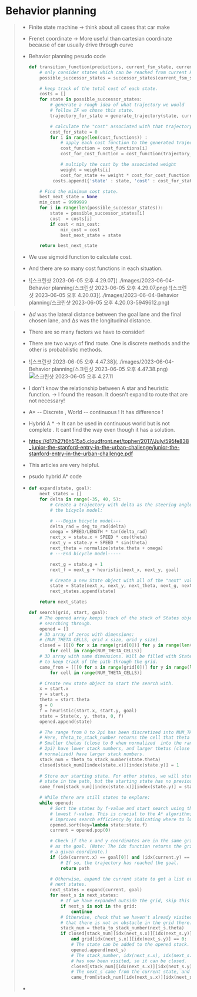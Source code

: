 # Behavior planning

> * Finite state machine -> think about all cases that car make 
>
> * Frenet coordinate -> More useful than cartesian coordinate because of car usually drive through curve
>
> * Behavior planning pesudo code
>
>   ```python
>   def transition_function(predictions, current_fsm_state, current_pose, cost_functions, weights):
>   	# only consider states which can be reached from current FSM state.
>   	possible_successor_states = successor_states(current_fsm_state)
>   
>   	# keep track of the total cost of each state.
>   	costs = []
>   	for state in possible_successor_states:
>   		# generate a rough idea of what trajectory we would
>           # follow IF we chose this state.
>   		trajectory_for_state = generate_trajectory(state, current_pose, predictions)
>   
>   		# calculate the "cost" associated with that trajectory.
>   		cost_for_state = 0
>   		for i in range(len(cost_functions)) :
>   			# apply each cost function to the generated trajectory
>   			cost_function = cost_functions[i]
>   			cost_for_cost_function = cost_function(trajectory_for_state, predictions)
>   
>   			# multiply the cost by the associated weight
>   			weight = weights[i]
>   			cost_for_state += weight * cost_for_cost_function
>   		 costs.append({'state' : state, 'cost' : cost_for_state})
>   
>   	# Find the minimum cost state.
>   	best_next_state = None
>   	min_cost = 9999999
>   	for i in range(len(possible_successor_states)):
>   		state = possible_successor_states[i]
>   		cost  = costs[i]
>   		if cost < min_cost:
>   			min_cost = cost
>   			best_next_state = state 
>   
>   	return best_next_state
>   ```
>
> * We use sigmoid function to calculate cost. 
>
> * And there are so many cost functions in each situation.
>
> * ![스크린샷 2023-06-05 오후 4.29.07](../images/2023-06-04-Behavior planning/스크린샷 2023-06-05 오후 4.29.07.png)
>   ![스크린샷 2023-06-05 오후 4.20.03](../images/2023-06-04-Behavior planning/스크린샷 2023-06-05 오후 4.20.03-5949612.png)

> *  Δ*d* was the lateral distance between the goal lane and the final chosen lane, and Δ*s* was the longitudinal distance.
> * There are so many factors we have to consider!
>
> * There are two ways of find route. One is discrete methods and the other is probabilistic methods.
>
> * ![스크린샷 2023-06-05 오후 4.47.38](../images/2023-06-04-Behavior planning/스크린샷 2023-06-05 오후 4.47.38.png)![스크린샷 2023-06-05 오후 4.27.11]()
>
> * I don't know the relationship between A star and heuristic function.  -> I found the reason. It doesn't expand to route that are not necessary!
>
> * A* -- Discrete , World -- continuous ! It has difference ! 
>
> * Hybrid A * -> It can be used in continuous world but is not complete . It cant find the way even though it has a solution.
>
> * https://d17h27t6h515a5.cloudfront.net/topher/2017/July/595fe838_junior-the-stanford-entry-in-the-urban-challenge/junior-the-stanford-entry-in-the-urban-challenge.pdf
>
> * This articles are very helpful. 
>
> * psudo hybrid A* code
>
> * ```python
>   def expand(state, goal):
>       next_states = []
>       for delta in range(-35, 40, 5): 
>           # Create a trajectory with delta as the steering angle using 
>           # the bicycle model:
>   
>           # ---Begin bicycle model---
>           delta_rad = deg_to_rad(delta)
>           omega = SPEED/LENGTH * tan(delta_rad)
>           next_x = state.x + SPEED * cos(theta)
>           next_y = state.y + SPEED * sin(theta)
>           next_theta = normalize(state.theta + omega)
>           # ---End bicycle model-----
>   
>           next_g = state.g + 1
>           next_f = next_g + heuristic(next_x, next_y, goal)
>   
>           # Create a new State object with all of the "next" values.
>           state = State(next_x, next_y, next_theta, next_g, next_f)
>           next_states.append(state)
>   
>       return next_states
>   
>   def search(grid, start, goal):
>       # The opened array keeps track of the stack of States objects we are 
>       # searching through.
>       opened = []
>       # 3D array of zeros with dimensions:
>       # (NUM_THETA_CELLS, grid x size, grid y size).
>       closed = [[[0 for x in range(grid[0])] for y in range(len(grid))] 
>           for cell in range(NUM_THETA_CELLS)]
>       # 3D array with same dimensions. Will be filled with State() objects 
>       # to keep track of the path through the grid. 
>       came_from = [[[0 for x in range(grid[0])] for y in range(len(grid))] 
>           for cell in range(NUM_THETA_CELLS)]
>   
>       # Create new state object to start the search with.
>       x = start.x
>       y = start.y
>       theta = start.theta
>       g = 0
>       f = heuristic(start.x, start.y, goal)
>       state = State(x, y, theta, 0, f)
>       opened.append(state)
>   
>       # The range from 0 to 2pi has been discretized into NUM_THETA_CELLS cells. 
>       # Here, theta_to_stack_number returns the cell that theta belongs to. 
>       # Smaller thetas (close to 0 when normalized  into the range from 0 to 
>       # 2pi) have lower stack numbers, and larger thetas (close to 2pi when 
>       # normalized) have larger stack numbers.
>       stack_num = theta_to_stack_number(state.theta)
>       closed[stack_num][index(state.x)][index(state.y)] = 1
>       
>       # Store our starting state. For other states, we will store the previous 
>       # state in the path, but the starting state has no previous.
>       came_from[stack_num][index(state.x)][index(state.y)] = state
>   
>       # While there are still states to explore:
>       while opened:
>           # Sort the states by f-value and start search using the state with the 
>           # lowest f-value. This is crucial to the A* algorithm; the f-value 
>           # improves search efficiency by indicating where to look first.
>           opened.sort(key=lambda state:state.f)
>           current = opened.pop(0)
>   
>           # Check if the x and y coordinates are in the same grid cell 
>           # as the goal. (Note: The idx function returns the grid index for 
>           # a given coordinate.)
>           if (idx(current.x) == goal[0]) and (idx(current.y) == goal.y):
>               # If so, the trajectory has reached the goal.
>               return path
>   
>           # Otherwise, expand the current state to get a list of possible 
>           # next states.
>           next_states = expand(current, goal)
>           for next_s in next_states:
>               # If we have expanded outside the grid, skip this next_s.
>               if next_s is not in the grid:
>                   continue
>               # Otherwise, check that we haven't already visited this cell and
>               # that there is not an obstacle in the grid there.
>               stack_num = theta_to_stack_number(next_s.theta)
>               if closed[stack_num][idx(next_s.x)][idx(next_s.y)] == 0 
>                   and grid[idx(next_s.x)][idx(next_s.y)] == 0:
>                   # The state can be added to the opened stack.
>                   opened.append(next_s)
>                   # The stack_number, idx(next_s.x), idx(next_s.y) tuple 
>                   # has now been visited, so it can be closed.
>                   closed[stack_num][idx(next_s.x)][idx(next_s.y)] = 1
>                   # The next_s came from the current state, and is recorded.
>                   came_from[stack_num][idx(next_s.x)][idx(next_s.y)] = current
>   ```
>
> * 
